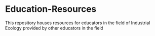 # Education-Resources
This repository houses resources for educators in the field of Industrial Ecology provided by other educators in the field
